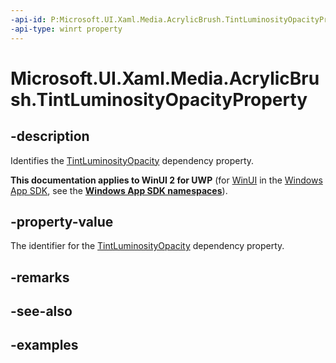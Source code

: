 ```yaml
---
-api-id: P:Microsoft.UI.Xaml.Media.AcrylicBrush.TintLuminosityOpacityProperty
-api-type: winrt property
---
```


# Microsoft.UI.Xaml.Media.AcrylicBrush.TintLuminosityOpacityProperty

<!--
public static Windows.UI.Xaml.DependencyProperty TintLuminosityOpacityProperty { get; }
-->

## -description

Identifies the [TintLuminosityOpacity](acrylicbrush_tintluminosityopacity.md) dependency property.

**This documentation applies to WinUI 2 for UWP** (for [WinUI](/windows/apps/winui/winui3/) in the [Windows App SDK](/windows/apps/windows-app-sdk/), see the **[Windows App SDK namespaces](/windows/windows-app-sdk/api/winrt/)**).

## -property-value

The identifier for the [TintLuminosityOpacity](acrylicbrush_tintluminosityopacity.md) dependency property.

## -remarks

## -see-also

## -examples

